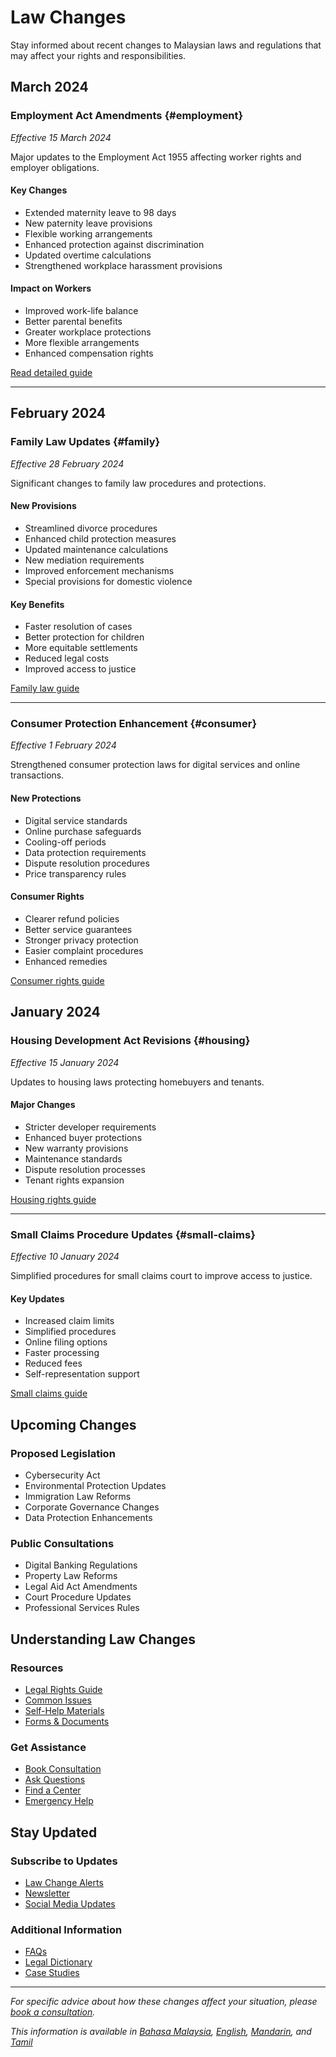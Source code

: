 # Law Changes

Stay informed about recent changes to Malaysian laws and regulations that may affect your rights and responsibilities.

## March 2024

### Employment Act Amendments {#employment}
*Effective 15 March 2024*

Major updates to the Employment Act 1955 affecting worker rights and employer obligations.

#### Key Changes
- Extended maternity leave to 98 days
- New paternity leave provisions
- Flexible working arrangements
- Enhanced protection against discrimination
- Updated overtime calculations
- Strengthened workplace harassment provisions

#### Impact on Workers
- Improved work-life balance
- Better parental benefits
- Greater workplace protections
- More flexible arrangements
- Enhanced compensation rights

[Read detailed guide](/knowledge-center/legal-rights#employment)

---

## February 2024

### Family Law Updates {#family}
*Effective 28 February 2024*

Significant changes to family law procedures and protections.

#### New Provisions
- Streamlined divorce procedures
- Enhanced child protection measures
- Updated maintenance calculations
- New mediation requirements
- Improved enforcement mechanisms
- Special provisions for domestic violence

#### Key Benefits
- Faster resolution of cases
- Better protection for children
- More equitable settlements
- Reduced legal costs
- Improved access to justice

[Family law guide](/knowledge-center/common-issues#family)

---

### Consumer Protection Enhancement {#consumer}
*Effective 1 February 2024*

Strengthened consumer protection laws for digital services and online transactions.

#### New Protections
- Digital service standards
- Online purchase safeguards
- Cooling-off periods
- Data protection requirements
- Dispute resolution procedures
- Price transparency rules

#### Consumer Rights
- Clearer refund policies
- Better service guarantees
- Stronger privacy protection
- Easier complaint procedures
- Enhanced remedies

[Consumer rights guide](/knowledge-center/legal-rights#consumer)

## January 2024

### Housing Development Act Revisions {#housing}
*Effective 15 January 2024*

Updates to housing laws protecting homebuyers and tenants.

#### Major Changes
- Stricter developer requirements
- Enhanced buyer protections
- New warranty provisions
- Maintenance standards
- Dispute resolution processes
- Tenant rights expansion

[Housing rights guide](/knowledge-center/common-issues#housing)

---

### Small Claims Procedure Updates {#small-claims}
*Effective 10 January 2024*

Simplified procedures for small claims court to improve access to justice.

#### Key Updates
- Increased claim limits
- Simplified procedures
- Online filing options
- Faster processing
- Reduced fees
- Self-representation support

[Small claims guide](/knowledge-center/self-help#small-claims)

## Upcoming Changes

### Proposed Legislation
- Cybersecurity Act
- Environmental Protection Updates
- Immigration Law Reforms
- Corporate Governance Changes
- Data Protection Enhancements

### Public Consultations
- Digital Banking Regulations
- Property Law Reforms
- Legal Aid Act Amendments
- Court Procedure Updates
- Professional Services Rules

## Understanding Law Changes

### Resources
- [Legal Rights Guide](/knowledge-center/legal-rights)
- [Common Issues](/knowledge-center/common-issues)
- [Self-Help Materials](/knowledge-center/self-help)
- [Forms & Documents](/knowledge-center/forms)

### Get Assistance
- [Book Consultation](/services/consultation)
- [Ask Questions](/services/chat)
- [Find a Center](/legal-aid-services/centers)
- [Emergency Help](/contact/emergency)

## Stay Updated

### Subscribe to Updates
- [Law Change Alerts](/news/law-changes/subscribe)
- [Newsletter](/contact/newsletter)
- [Social Media Updates](/contact/social)

### Additional Information
- [FAQs](/knowledge-center/faqs)
- [Legal Dictionary](/resources/dictionary)
- [Case Studies](/resources/education#cases)

---

*For specific advice about how these changes affect your situation, please [book a consultation](/services/consultation).*

*This information is available in [Bahasa Malaysia](/lang/ms), [English](/lang/en), [Mandarin](/lang/zh), and [Tamil](/lang/ta)* 